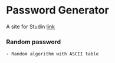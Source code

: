 #   Password Generator

A site for Studin [link](https://bonbj.github.io/PasswordGenerator/)

### Random password

    - Random algorithm with ASCII table